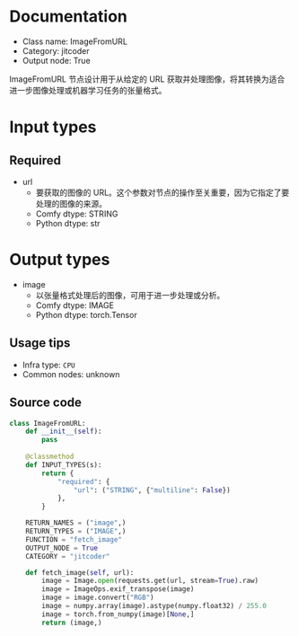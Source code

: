 
# Documentation
- Class name: ImageFromURL
- Category: jitcoder
- Output node: True

ImageFromURL 节点设计用于从给定的 URL 获取并处理图像，将其转换为适合进一步图像处理或机器学习任务的张量格式。

# Input types
## Required
- url
    - 要获取的图像的 URL。这个参数对节点的操作至关重要，因为它指定了要处理的图像的来源。
    - Comfy dtype: STRING
    - Python dtype: str

# Output types
- image
    - 以张量格式处理后的图像，可用于进一步处理或分析。
    - Comfy dtype: IMAGE
    - Python dtype: torch.Tensor


## Usage tips
- Infra type: `CPU`
- Common nodes: unknown


## Source code
```python
class ImageFromURL:
    def __init__(self):
        pass
    
    @classmethod
    def INPUT_TYPES(s):
        return {
            "required": {
                "url": ("STRING", {"multiline": False})
            },
        }

    RETURN_NAMES = ("image",)
    RETURN_TYPES = ("IMAGE",)
    FUNCTION = "fetch_image"
    OUTPUT_NODE = True
    CATEGORY = "jitcoder"

    def fetch_image(self, url):
        image = Image.open(requests.get(url, stream=True).raw)
        image = ImageOps.exif_transpose(image)
        image = image.convert("RGB")
        image = numpy.array(image).astype(numpy.float32) / 255.0
        image = torch.from_numpy(image)[None,]
        return (image,)

```
